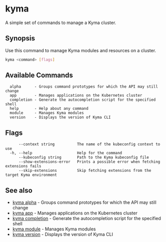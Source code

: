 # kyma

A simple set of commands to manage a Kyma cluster.

## Synopsis

Use this command to manage Kyma modules and resources on a cluster.

```bash
kyma <command> [flags]
```

## Available Commands

```text
  alpha      - Groups command prototypes for which the API may still change
  app        - Manages applications on the Kubernetes cluster
  completion - Generate the autocompletion script for the specified shell
  help       - Help about any command
  module     - Manages Kyma modules
  version    - Displays the version of Kyma CLI
```

## Flags

```text
      --context string          The name of the kubeconfig context to use
  -h, --help                    Help for the command
      --kubeconfig string       Path to the Kyma kubeconfig file
      --show-extensions-error   Prints a possible error when fetching extensions fails
      --skip-extensions         Skip fetching extensions from the target Kyma environment
```

## See also

* [kyma alpha](kyma_alpha.md)           - Groups command prototypes for which the API may still change
* [kyma app](kyma_app.md)               - Manages applications on the Kubernetes cluster
* [kyma completion](kyma_completion.md) - Generate the autocompletion script for the specified shell
* [kyma module](kyma_module.md)         - Manages Kyma modules
* [kyma version](kyma_version.md)       - Displays the version of Kyma CLI
